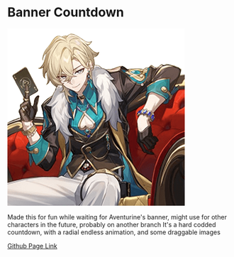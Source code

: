 # Banner Countdown

![Aventurine](/src/assets/img/aven.png)

Made this for fun while waiting for Aventurine's banner, might use for other characters in the future, probably on another branch
It's a hard codded countdown, with a radial endless animation, and some draggable images

[Github Page Link](https://nathlia.github.io/banner-countdown/)
